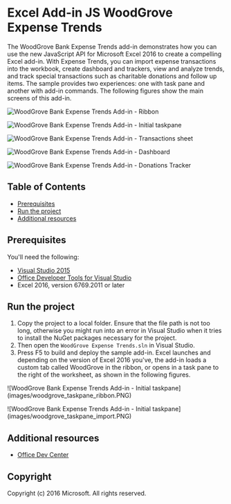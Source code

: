 # Excel Add-in JS WoodGrove Expense Trends

The WoodGrove Bank Expense Trends add-in demonstrates how you can use the new JavaScript API for Microsoft Excel 2016 to create a compelling Excel add-in. With Expense Trends, you can import expense transactions into the workbook, create dashboard and trackers, view and analyze trends, and track special transactions such as charitable donations and follow up items. The sample provides two experiences: one with task pane and another with add-in commands. The following figures show the main screens of this add-in.

![WoodGrove Bank Expense Trends Add-in - Ribbon](images/woodgrove_taskpane_ribbon.PNG)

![WoodGrove Bank Expense Trends Add-in - Initial taskpane](images/woodgrove_taskpane_import.PNG)

![WoodGrove Bank Expense Trends Add-in - Transactions sheet](images/woodgrove_taskpane_data.PNG)

![WoodGrove Bank Expense Trends Add-in - Dashboard](images/woodgrove_taskpane_dashboard.PNG)

![WoodGrove Bank Expense Trends Add-in - Donations Tracker](images/woodgrove_taskpane_donations.PNG)

## Table of Contents

* [Prerequisites](#prerequisites)
* [Run the project](#run-the-project)
* [Additional resources](#additional-resources)

## Prerequisites

You'll need the following:

* [Visual Studio 2015](https://www.visualstudio.com/downloads/download-visual-studio-vs.aspx)
* [Office Developer Tools for Visual Studio](https://www.visualstudio.com/en-us/features/office-tools-vs.aspx)
* Excel 2016, version 6769.2011 or later

## Run the project

1. Copy the project to a local folder. Ensure that the file path is not too long, otherwise you might run into an error in Visual Studio when it tries to install the NuGet packages necessary for the project. 
2. Then open the `WoodGrove Expense Trends.sln` in Visual Studio. 
3. Press F5 to build and deploy the sample add-in. Excel launches and depending on the version of Excel 2016 you've, the add-in loads a custom tab called WoodGrove in the ribbon, or opens in a task pane to the right of the worksheet, as shown in the following figures.

![WoodGrove Bank Expense Trends Add-in - Initial taskpane] (images/woodgrove_taskpane_ribbon.PNG)

![WoodGrove Bank Expense Trends Add-in - Initial taskpane] (images/woodgrove_taskpane_import.PNG)

## Additional resources

* [Office Dev Center](http://dev.office.com/)

## Copyright
Copyright (c) 2016 Microsoft. All rights reserved.

